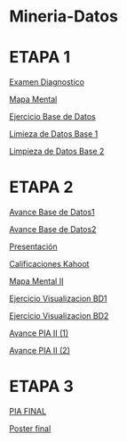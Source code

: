 # Mineria-Datos

# ETAPA 1

[Examen Diagnostico](https://github.com/Sustaita-1723476/Mineria-Datos/blob/main/Examen%20diagnostico_1723476.docx)

[Mapa Mental](https://github.com/AndyCortez98/FCFM/blob/main/Avance1_PIA_Equipo10.ipynb)

[Ejercicio Base de Datos](https://github.com/AndyCortez98/FCFM/blob/main/Ej1_BaseDatos.Equipo10.pdf)

[Limieza de Datos Base 1](https://github.com/AndyCortez98/FCFM/blob/main/Ej_Limpieza_Equipo_10.ipynb)

[Limpieza de Datos Base 2](https://github.com/AndyCortez98/FCFM/blob/main/Ej_LimpiezaConsumo_Equipo10.ipynb)

# ETAPA 2

[Avance Base de Datos1](https://github.com/AndyCortez98/FCFM/blob/main/Avance_PIA_Eq10.ipynb)

[Avance Base de Datos2](https://github.com/AndyCortez98/FCFM/blob/main/Avance1_PIA_Equipo10.ipynb)

[Presentación](https://github.com/AndyCortez98/FCFM/blob/main/Presentacion_Reglas.de.asociacion_Equipo10.pdf)

[Calificaciones Kahoot](https://github.com/AndreshdzFCFM/Mineria-de-datos/blob/main/Calificación_Reglas.De.Asociación_Equipo10.pdf)

[Mapa Mental II](https://github.com/Sustaita-1723476/Mineria-Datos/blob/main/MapaMental2_1723476.pdf)

[Ejercicio Visualizacion BD1](https://github.com/SergioOviedoMartinez/Mineria-de-datos/blob/main/Visualizaci%C3%B3n2_Equipo10.ipynb)

[Ejercicio Visualizacion BD2](https://github.com/SergioOviedoMartinez/Mineria-de-datos/blob/main/Visualizaci%C3%B3n1_Equipo10.ipynb)

[Avance PIA II (1)](https://github.com/Sustaita-1723476/Mineria-Datos/blob/main/Avance%20PIA%202%20EQ%2010%20BDP.ipynb)

[Avance PIA II (2)](https://github.com/Sustaita-1723476/Mineria-Datos/blob/main/AvancePIA_II_Eq.10%20(1).ipynb)

# ETAPA 3

[PIA FINAL](https://github.com/Sustaita-1723476/Mineria-Datos/blob/main/AvancePIA_2_10.ipynb)

[Poster final](https://github.com/AndyCortez98/FCFM/blob/main/Estad%C3%ADsticas%20de%20suicidio%20de%20la%20OMS%20(2).pdf)
